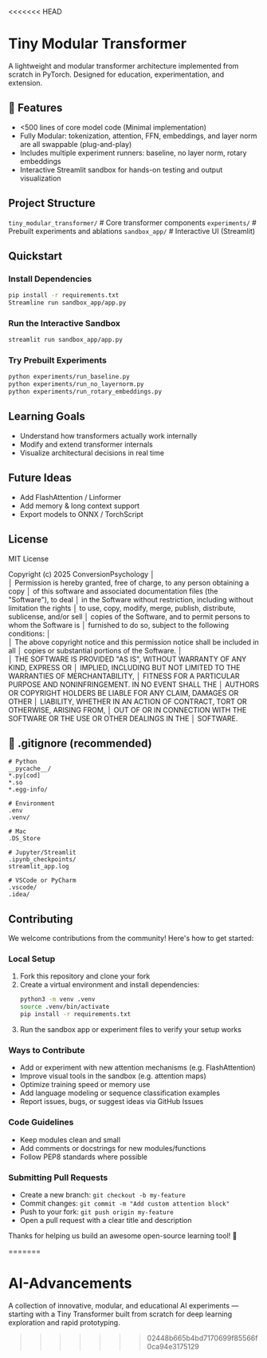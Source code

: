 <<<<<<< HEAD
# Tiny Modular Transformer

A lightweight and modular transformer architecture implemented from scratch in PyTorch. Designed for education, experimentation, and extension.

## 🚀 Features
- <500 lines of core model code (Minimal implementation)
- Fully Modular: tokenization, attention, FFN, embeddings, and layer norm are all swappable (plug-and-play)
- Includes multiple experiment runners: baseline, no layer norm, rotary embeddings
- Interactive Streamlit sandbox for hands-on testing and output visualization 

## Project Structure
`tiny_modular_transformer/`      # Core transformer components
`experiments/`                   # Prebuilt experiments and ablations
`sandbox_app/`                   # Interactive UI (Streamlit)

## Quickstart

### Install Dependencies
```bash
pip install -r requirements.txt
Streamline run sandbox_app/app.py
```

### Run the Interactive Sandbox
```bash
streamlit run sandbox_app/app.py
```

### Try Prebuilt Experiments
```bash
python experiments/run_baseline.py
python experiments/run_no_layernorm.py
python experiments/run_rotary_embeddings.py
```

## Learning Goals
- Understand how transformers actually work internally
- Modify and extend transformer internals
- Visualize architectural decisions in real time

## Future Ideas
- Add FlashAttention / Linformer
- Add memory & long context support
- Export models to ONNX / TorchScript

## License
MIT License

Copyright (c) 2025 ConversionPsychology
│   
│   Permission is hereby granted, free of charge, to any person obtaining a copy
│   of this software and associated documentation files (the "Software"), to deal
│   in the Software without restriction, including without limitation the rights
│   to use, copy, modify, merge, publish, distribute, sublicense, and/or sell
│   copies of the Software, and to permit persons to whom the Software is
│   furnished to do so, subject to the following conditions:
│   
│   The above copyright notice and this permission notice shall be included in all
│   copies or substantial portions of the Software.
│   
│   THE SOFTWARE IS PROVIDED "AS IS", WITHOUT WARRANTY OF ANY KIND, EXPRESS OR
│   IMPLIED, INCLUDING BUT NOT LIMITED TO THE WARRANTIES OF MERCHANTABILITY,
│   FITNESS FOR A PARTICULAR PURPOSE AND NONINFRINGEMENT. IN NO EVENT SHALL THE
│   AUTHORS OR COPYRIGHT HOLDERS BE LIABLE FOR ANY CLAIM, DAMAGES OR OTHER
│   LIABILITY, WHETHER IN AN ACTION OF CONTRACT, TORT OR OTHERWISE, ARISING FROM,
│   OUT OF OR IN CONNECTION WITH THE SOFTWARE OR THE USE OR OTHER DEALINGS IN THE
│   SOFTWARE.

## 📄 .gitignore (recommended)
```
# Python
__pycache__/
*.py[cod]
*.so
*.egg-info/

# Environment
.env
.venv/

# Mac
.DS_Store

# Jupyter/Streamlit
.ipynb_checkpoints/
streamlit_app.log

# VSCode or PyCharm
.vscode/
.idea/
```
## Contributing
We welcome contributions from the community! Here's how to get started:

### Local Setup
1. Fork this repository and clone your fork
2. Create a virtual environment and install dependencies:
   ```bash
   python3 -m venv .venv
   source .venv/bin/activate
   pip install -r requirements.txt
   ```
3. Run the sandbox app or experiment files to verify your setup works

### Ways to Contribute
- Add or experiment with new attention mechanisms (e.g. FlashAttention)
- Improve visual tools in the sandbox (e.g. attention maps)
- Optimize training speed or memory use
- Add language modeling or sequence classification examples
- Report issues, bugs, or suggest ideas via GitHub Issues

### Code Guidelines
- Keep modules clean and small
- Add comments or docstrings for new modules/functions
- Follow PEP8 standards where possible

### Submitting Pull Requests
- Create a new branch: `git checkout -b my-feature`
- Commit changes: `git commit -m "Add custom attention block"`
- Push to your fork: `git push origin my-feature`
- Open a pull request with a clear title and description

Thanks for helping us build an awesome open-source learning tool! 🙏

=======
# AI-Advancements
A collection of innovative, modular, and educational AI experiments — starting with a Tiny Transformer built from scratch for deep learning exploration and rapid prototyping.
>>>>>>> 02448b665b4bd7170699f85566f0ca94e3175129
